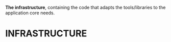 **The infrastructure**, containing the code that adapts the tools/libraries to the application core needs.

# INFRASTRUCTURE
